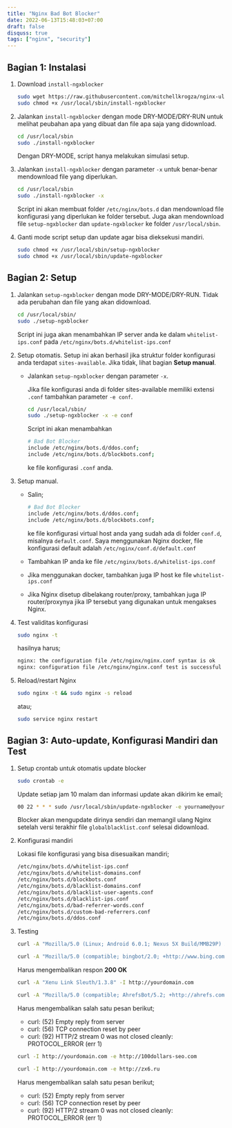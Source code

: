 ```yaml
---
title: "Nginx Bad Bot Blocker"
date: 2022-06-13T15:48:03+07:00
draft: false
disquss: true
tags: ["nginx", "security"]
---
```


## Bagian 1: Instalasi 

1. Download `install-ngxblocker`
    
    ```bash
    sudo wget https://raw.githubusercontent.com/mitchellkrogza/nginx-ultimate-bad-bot-blocker/master/install-ngxblocker -O /usr/local/sbin/install-ngxblocker
    sudo chmod +x /usr/local/sbin/install-ngxblocker
    ```

2. Jalankan `install-ngxblocker` dengan mode DRY-MODE/DRY-RUN untuk melihat peubahan apa yang dibuat dan file apa saja yang didownload.
    
    ```bash
    cd /usr/local/sbin
    sudo ./install-ngxblocker
    ```
   Dengan DRY-MODE, script hanya melakukan simulasi setup. 
    

3. Jalankan `install-ngxblocker` dengan parameter `-x` untuk benar-benar mendownload file yang diperlukan.
    
    ```bash
    cd /usr/local/sbin
    sudo ./install-ngxblocker -x
    ```

    Script ini akan membuat folder `/etc/nginx/bots.d` dan mendownload file konfigurasi yang diperlukan ke folder tersebut. Juga akan mendownload file `setup-ngxblocker` dan `update-ngxblocker` ke folder `/usr/local/sbin`.

4. Ganti mode script setup dan update agar bisa dieksekusi mandiri.
    
    ```bash
    sudo chmod +x /usr/local/sbin/setup-ngxblocker
    sudo chmod +x /usr/local/sbin/update-ngxblocker
    ```

## Bagian 2: Setup

1. Jalankan `setup-ngxblocker` dengan mode DRY-MODE/DRY-RUN. Tidak ada perubahan dan file yang akan didownload.
    
    ```bash
    cd /usr/local/sbin/
    sudo ./setup-ngxblocker
    ```
    
    Script ini juga akan menambahkan IP server anda ke dalam `whitelist-ips.conf` pada `/etc/nginx/bots.d/whitelist-ips.conf`
    

2. Setup otomatis. Setup ini akan berhasil jika struktur folder konfigurasi anda terdapat `sites-available`. Jika tidak, lihat bagian **Setup manual**.

   * Jalankan `setup-ngxblocker` dengan parameter `-x`.

      Jika file konfigurasi anda di folder sites-available memiliki extensi `.conf` tambahkan parameter `-e conf`.

       ```bash
       cd /usr/local/sbin/
       sudo ./setup-ngxblocker -x -e conf
       ```
        
       Script ini akan menambahkan
        
       ```bash
       # Bad Bot Blocker
       include /etc/nginx/bots.d/ddos.conf;
       include /etc/nginx/bots.d/blockbots.conf;
       ```
          
       ke file konfigurasi `.conf` anda.
        
    
3. Setup manual.
   * Salin;
        
      ```bash
      # Bad Bot Blocker
      include /etc/nginx/bots.d/ddos.conf;
      include /etc/nginx/bots.d/blockbots.conf;
      ```
        
      ke file konfigurasi virtual host anda yang sudah ada di folder `conf.d`, misalnya `default.conf`. Saya menggunakan Nginx docker, file konfigurasi default adalah `/etc/nginx/conf.d/default.conf`
        
   * Tambahkan IP anda ke file `/etc/nginx/bots.d/whitelist-ips.conf`
   * Jika menggunakan docker, tambahkan juga IP host ke file `whitelist-ips.conf`
   * Jika Nginx disetup dibelakang router/proxy, tambahkan juga IP router/proxynya jika IP tersebut yang digunakan untuk mengakses Nginx.

1. Test validitas konfigurasi
    
    ```bash
    sudo nginx -t
    ```
    
    hasilnya harus;
    
    ```bash
    nginx: the configuration file /etc/nginx/nginx.conf syntax is ok
    nginx: configuration file /etc/nginx/nginx.conf test is successful
    ```
    
2. Reload/restart Nginx
    
    ```bash
    sudo nginx -t && sudo nginx -s reload
    ```
    
    atau;
    
    ```bash
    sudo service nginx restart
    ```
    

## Bagian 3: Auto-update, Konfigurasi Mandiri dan Test

1. Setup crontab untuk otomatis update blocker
    
    ```bash
    sudo crontab -e
    ```
    
    Update setiap jam 10 malam dan informasi update akan dikirim ke email;
    
    ```bash
    00 22 * * * sudo /usr/local/sbin/update-ngxblocker -e yourname@youremail.com
    ```
    
    Blocker akan mengupdate dirinya sendiri dan memangil ulang Nginx setelah versi terakhir file `globalblacklist.conf` selesai didownload.
    
2. Konfigurasi mandiri
    
    Lokasi file konfigurasi yang bisa disesuaikan mandiri;
    
    ```bash
    /etc/nginx/bots.d/whitelist-ips.conf
    /etc/nginx/bots.d/whitelist-domains.conf
    /etc/nginx/bots.d/blockbots.conf
    /etc/nginx/bots.d/blacklist-domains.conf
    /etc/nginx/bots.d/blacklist-user-agents.conf
    /etc/nginx/bots.d/blacklist-ips.conf
    /etc/nginx/bots.d/bad-referrer-words.conf
    /etc/nginx/bots.d/custom-bad-referrers.conf
    /etc/nginx/bots.d/ddos.conf
    ```
    

1. Testing
    
    ```bash
    curl -A "Mozilla/5.0 (Linux; Android 6.0.1; Nexus 5X Build/MMB29P) AppleWebKit/537.36 (KHTML, like Gecko) Chrome/41.0.2272.96 Mobile Safari/537.36 (compatible; Googlebot/2.1; +http://www.google.com/bot.html)" -I http://yourdomain.com
    
    curl -A "Mozilla/5.0 (compatible; bingbot/2.0; +http://www.bing.com/bingbot.htm)" -I http://yourdomain.com
    ```
    
    Harus mengembalikan respon **200 OK**
    
    ```bash
    curl -A "Xenu Link Sleuth/1.3.8" -I http://yourdomain.com
    
    curl -A "Mozilla/5.0 (compatible; AhrefsBot/5.2; +http://ahrefs.com/robot/)" -I http://yourdomain.com
    ```
    
    Harus mengembalikan salah satu pesan berikut;
    
    - curl: (52) Empty reply from server
    - curl: (56) TCP connection reset by peer
    - curl: (92) HTTP/2 stream 0 was not closed cleanly: PROTOCOL_ERROR (err 1)
    
    ```bash
    curl -I http://yourdomain.com -e http://100dollars-seo.com
    
    curl -I http://yourdomain.com -e http://zx6.ru
    ```
    
    Harus mengembalikan salah satu pesan berikut;
    
    - curl: (52) Empty reply from server
    - curl: (56) TCP connection reset by peer
    - curl: (92) HTTP/2 stream 0 was not closed cleanly: PROTOCOL_ERROR (err 1)
